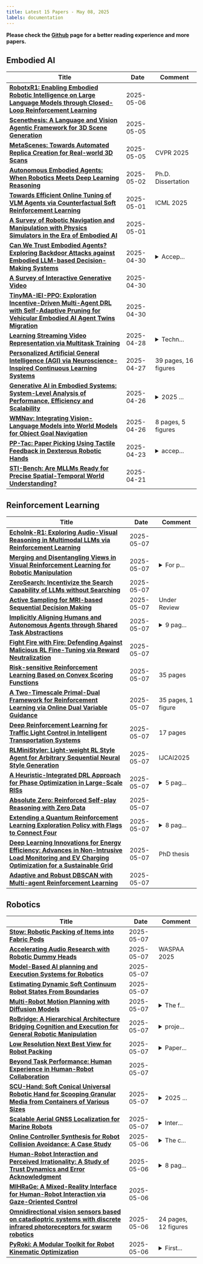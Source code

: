 ```yaml
---
title: Latest 15 Papers - May 08, 2025
labels: documentation
---
```

**Please check the [Github](https://github.com/zezhishao/MTS_Daily_ArXiv) page for a better reading experience and more papers.**

## Embodied AI
| **Title** | **Date** | **Comment** |
| --- | --- | --- |
| **[RobotxR1: Enabling Embodied Robotic Intelligence on Large Language Models through Closed-Loop Reinforcement Learning](http://arxiv.org/abs/2505.03238v1)** | 2025-05-06 |  |
| **[Scenethesis: A Language and Vision Agentic Framework for 3D Scene Generation](http://arxiv.org/abs/2505.02836v1)** | 2025-05-05 |  |
| **[MetaScenes: Towards Automated Replica Creation for Real-world 3D Scans](http://arxiv.org/abs/2505.02388v1)** | 2025-05-05 | CVPR 2025 |
| **[Autonomous Embodied Agents: When Robotics Meets Deep Learning Reasoning](http://arxiv.org/abs/2505.00935v1)** | 2025-05-02 | Ph.D. Dissertation |
| **[Towards Efficient Online Tuning of VLM Agents via Counterfactual Soft Reinforcement Learning](http://arxiv.org/abs/2505.03792v1)** | 2025-05-01 | ICML 2025 |
| **[A Survey of Robotic Navigation and Manipulation with Physics Simulators in the Era of Embodied AI](http://arxiv.org/abs/2505.01458v1)** | 2025-05-01 |  |
| **[Can We Trust Embodied Agents? Exploring Backdoor Attacks against Embodied LLM-based Decision-Making Systems](http://arxiv.org/abs/2405.20774v3)** | 2025-04-30 | <details><summary>Accep...</summary><p>Accepted paper at ICLR 2025, 31 pages, including main paper, references, and appendix</p></details> |
| **[A Survey of Interactive Generative Video](http://arxiv.org/abs/2504.21853v1)** | 2025-04-30 |  |
| **[TinyMA-IEI-PPO: Exploration Incentive-Driven Multi-Agent DRL with Self-Adaptive Pruning for Vehicular Embodied AI Agent Twins Migration](http://arxiv.org/abs/2505.00055v1)** | 2025-04-30 |  |
| **[Learning Streaming Video Representation via Multitask Training](http://arxiv.org/abs/2504.20041v1)** | 2025-04-28 | <details><summary>Techn...</summary><p>Technical Report. Project Page: https://go2heart.github.io/streamformer</p></details> |
| **[Personalized Artificial General Intelligence (AGI) via Neuroscience-Inspired Continuous Learning Systems](http://arxiv.org/abs/2504.20109v1)** | 2025-04-27 | 39 pages, 16 figures |
| **[Generative AI in Embodied Systems: System-Level Analysis of Performance, Efficiency and Scalability](http://arxiv.org/abs/2504.18945v1)** | 2025-04-26 | <details><summary>2025 ...</summary><p>2025 IEEE International Symposium on Performance Analysis of Systems and Software (ISPASS)</p></details> |
| **[WMNav: Integrating Vision-Language Models into World Models for Object Goal Navigation](http://arxiv.org/abs/2503.02247v4)** | 2025-04-26 | 8 pages, 5 figures |
| **[PP-Tac: Paper Picking Using Tactile Feedback in Dexterous Robotic Hands](http://arxiv.org/abs/2504.16649v1)** | 2025-04-23 | <details><summary>accep...</summary><p>accepted by Robotics: Science and Systems(RSS) 2025</p></details> |
| **[STI-Bench: Are MLLMs Ready for Precise Spatial-Temporal World Understanding?](http://arxiv.org/abs/2503.23765v3)** | 2025-04-21 |  |

## Reinforcement Learning
| **Title** | **Date** | **Comment** |
| --- | --- | --- |
| **[EchoInk-R1: Exploring Audio-Visual Reasoning in Multimodal LLMs via Reinforcement Learning](http://arxiv.org/abs/2505.04623v1)** | 2025-05-07 |  |
| **[Merging and Disentangling Views in Visual Reinforcement Learning for Robotic Manipulation](http://arxiv.org/abs/2505.04619v1)** | 2025-05-07 | <details><summary>For p...</summary><p>For project website and code, see https://aalmuzairee.github.io/mad</p></details> |
| **[ZeroSearch: Incentivize the Search Capability of LLMs without Searching](http://arxiv.org/abs/2505.04588v1)** | 2025-05-07 |  |
| **[Active Sampling for MRI-based Sequential Decision Making](http://arxiv.org/abs/2505.04586v1)** | 2025-05-07 | Under Review |
| **[Implicitly Aligning Humans and Autonomous Agents through Shared Task Abstractions](http://arxiv.org/abs/2505.04579v1)** | 2025-05-07 | <details><summary>9 pag...</summary><p>9 pages (7 paper + 2 references). To be published in IJCAI 2025</p></details> |
| **[Fight Fire with Fire: Defending Against Malicious RL Fine-Tuning via Reward Neutralization](http://arxiv.org/abs/2505.04578v1)** | 2025-05-07 |  |
| **[Risk-sensitive Reinforcement Learning Based on Convex Scoring Functions](http://arxiv.org/abs/2505.04553v1)** | 2025-05-07 | 35 pages |
| **[A Two-Timescale Primal-Dual Framework for Reinforcement Learning via Online Dual Variable Guidance](http://arxiv.org/abs/2505.04494v1)** | 2025-05-07 | 35 pages, 1 figure |
| **[Deep Reinforcement Learning for Traffic Light Control in Intelligent Transportation Systems](http://arxiv.org/abs/2302.03669v4)** | 2025-05-07 | 17 pages |
| **[RLMiniStyler: Light-weight RL Style Agent for Arbitrary Sequential Neural Style Generation](http://arxiv.org/abs/2505.04424v1)** | 2025-05-07 | IJCAI2025 |
| **[A Heuristic-Integrated DRL Approach for Phase Optimization in Large-Scale RISs](http://arxiv.org/abs/2505.04401v1)** | 2025-05-07 | <details><summary>5 pag...</summary><p>5 pages, 5 figures. This work has been accepted for publication in IEEE Communications Letters</p></details> |
| **[Absolute Zero: Reinforced Self-play Reasoning with Zero Data](http://arxiv.org/abs/2505.03335v2)** | 2025-05-07 |  |
| **[Extending a Quantum Reinforcement Learning Exploration Policy with Flags to Connect Four](http://arxiv.org/abs/2505.04371v1)** | 2025-05-07 | <details><summary>8 pag...</summary><p>8 pages, 3 figures, to be submitted to a journal</p></details> |
| **[Deep Learning Innovations for Energy Efficiency: Advances in Non-Intrusive Load Monitoring and EV Charging Optimization for a Sustainable Grid](http://arxiv.org/abs/2505.04367v1)** | 2025-05-07 | PhD thesis |
| **[Adaptive and Robust DBSCAN with Multi-agent Reinforcement Learning](http://arxiv.org/abs/2505.04339v1)** | 2025-05-07 |  |

## Robotics
| **Title** | **Date** | **Comment** |
| --- | --- | --- |
| **[Stow: Robotic Packing of Items into Fabric Pods](http://arxiv.org/abs/2505.04572v1)** | 2025-05-07 |  |
| **[Accelerating Audio Research with Robotic Dummy Heads](http://arxiv.org/abs/2505.04548v1)** | 2025-05-07 | WASPAA 2025 |
| **[Model-Based AI planning and Execution Systems for Robotics](http://arxiv.org/abs/2505.04493v1)** | 2025-05-07 |  |
| **[Estimating Dynamic Soft Continuum Robot States From Boundaries](http://arxiv.org/abs/2505.04491v1)** | 2025-05-07 |  |
| **[Multi-Robot Motion Planning with Diffusion Models](http://arxiv.org/abs/2410.03072v2)** | 2025-05-07 | <details><summary>The f...</summary><p>The first three authors contributed equally to this work. Published at ICLR 2025</p></details> |
| **[RoBridge: A Hierarchical Architecture Bridging Cognition and Execution for General Robotic Manipulation](http://arxiv.org/abs/2505.01709v2)** | 2025-05-07 | <details><summary>proje...</summary><p>project page: https://abliao.github.io/RoBridge/</p></details> |
| **[Low Resolution Next Best View for Robot Packing](http://arxiv.org/abs/2505.04228v1)** | 2025-05-07 | <details><summary>Paper...</summary><p>Paper accepted at IFAC ROBOTICS 2025</p></details> |
| **[Beyond Task Performance: Human Experience in Human-Robot Collaboration](http://arxiv.org/abs/2505.04182v1)** | 2025-05-07 |  |
| **[SCU-Hand: Soft Conical Universal Robotic Hand for Scooping Granular Media from Containers of Various Sizes](http://arxiv.org/abs/2505.04162v1)** | 2025-05-07 | <details><summary>2025 ...</summary><p>2025 IEEE International Conference on Robotics and Automation (ICRA2025). Preprint. Accepted January 2025</p></details> |
| **[Scalable Aerial GNSS Localization for Marine Robots](http://arxiv.org/abs/2505.04095v1)** | 2025-05-07 | <details><summary>Inter...</summary><p>International Conference on Robotics and Automation 2025 Workshop Robots in the Wild</p></details> |
| **[Online Controller Synthesis for Robot Collision Avoidance: A Case Study](http://arxiv.org/abs/2502.05667v2)** | 2025-05-06 | <details><summary>The c...</summary><p>The collaborators disagree to publish on this platform</p></details> |
| **[Human-Robot Interaction and Perceived Irrationality: A Study of Trust Dynamics and Error Acknowledgment](http://arxiv.org/abs/2403.14293v2)** | 2025-05-06 | <details><summary>8 pag...</summary><p>8 pages, 8 figures, 1 table, Ongoing Research</p></details> |
| **[MIHRaGe: A Mixed-Reality Interface for Human-Robot Interaction via Gaze-Oriented Control](http://arxiv.org/abs/2505.03929v1)** | 2025-05-06 |  |
| **[Omnidirectional vision sensors based on catadioptric systems with discrete infrared photoreceptors for swarm robotics](http://arxiv.org/abs/2505.03920v1)** | 2025-05-06 | 24 pages, 12 figures |
| **[PyRoki: A Modular Toolkit for Robot Kinematic Optimization](http://arxiv.org/abs/2505.03728v1)** | 2025-05-06 | <details><summary>First...</summary><p>First two authors contributed equally. Code is available at https://pyroki-toolkit.github.io</p></details> |

